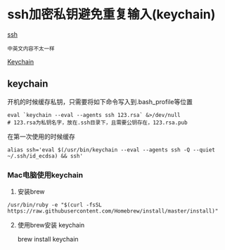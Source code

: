 # ssh加密私钥避免重复输入(keychain)

[ssh](https://wiki.archlinux.org/index.php/SSH_keys)

    中英文内容不太一样

[Keychain](http://www.funtoo.org/Keychain)

## keychain

开机的时候缓存私钥，只需要将如下命令写入到.bash_profile等位置

```shell
eval `keychain --eval --agents ssh 123.rsa` &>/dev/null
# 123.rsa为私钥名字，放在.ssh目录下，且需要公钥存在，123.rsa.pub
```

在第一次使用的时候缓存

```shell
alias ssh='eval $(/usr/bin/keychain --eval --agents ssh -Q --quiet ~/.ssh/id_ecdsa) && ssh'
```

### Mac电脑使用keychain

1. 安装brew

```shell
/usr/bin/ruby -e "$(curl -fsSL https://raw.githubusercontent.com/Homebrew/install/master/install)"
```

2. 使用brew安装 keychain

    brew install keychain
